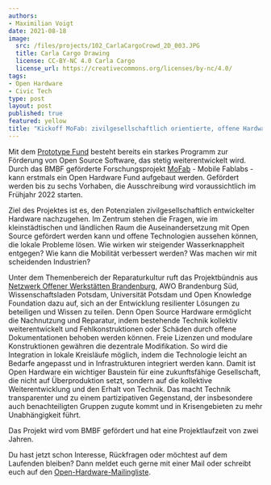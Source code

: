 ```yaml
---
authors:
- Maximilian Voigt
date: 2021-08-18
image:
  src: /files/projects/102_CarlaCargoCrowd_2D_003.JPG
  title: Carla Cargo Drawing
  license: CC-BY-NC 4.0 Carla Cargo
  license_url: https://creativecommons.org/licenses/by-nc/4.0/
tags:
- Open Hardware
- Civic Tech
type: post
layout: post
published: true
featured: yellow
title: "Kickoff MoFab: zivilgesellschaftlich orientierte, offene Hardware fördern"
---
```


Mit dem [Prototype Fund](https://prototypefund.de) besteht bereits ein starkes Programm zur Förderung von Open Source Software, das stetig weiterentwickelt wird. Durch das BMBF geförderte Forschungsprojekt [MoFab](https://okfn.de/projekte/mofab/) - Mobile Fablabs - kann erstmals ein Open Hardware Fund aufgebaut werden. Gefördert werden bis zu sechs Vorhaben, die Ausschreibung wird voraussichtlich im Frühjahr 2022 starten.

Ziel des Projektes ist es, den Potenzialen zivilgesellschaftlich entwickelter Hardware nachzugehen. Im Zentrum stehen die Fragen, wie im kleinstädtischen und ländlichen Raum die Auseinandersetzung mit Open Source gefördert werden kann und offene Technologien aussehen können, die lokale Probleme lösen. Wie wirken wir steigender Wasserknappheit entgegen? Wie kann die Mobilität verbessert werden? Was machen wir mit scheidenden Industrien?

Unter dem Themenbereich der Reparaturkultur ruft das Projektbündnis aus [Netzwerk Offener Werkstätten Brandenburg](https://offene-werkstaetten-brandenburg.de/), AWO Brandenburg Süd, Wissenschaftsladen Potsdam, Universität Potsdam und Open Knowledge Foundation dazu auf, sich an der Entwicklung resilienter Lösungen zu beteiligen und Wissen zu teilen. Denn Open Source Hardware ermöglicht die Nachnutzung und Reparatur, indem bestehende Technik kollektiv weiterentwickelt und Fehlkonstruktionen oder Schäden durch offene Dokumentationen behoben werden können. Freie Lizenzen und modulare Konstruktionen gewähren die dezentrale Modifikation. So wird die Integration in lokale Kreisläufe möglich, indem die Technologie leicht an Bedarfe angepasst und in Infrastrukturen integriert werden kann. Damit ist Open Hardware ein wichtiger Baustein für eine zukunftsfähige Gesellschaft, die nicht auf Überproduktion setzt, sondern auf die kollektive Weiterentwicklung und den Erhalt von Technik. Das macht Technik transparenter und zu einem partizipativen Gegenstand, der insbesondere auch benachteiligten Gruppen zugute kommt und in Krisengebieten zu mehr Unabhängigkeit führt.

Das Projekt wird vom BMBF gefördert und hat eine Projektlaufzeit von zwei Jahren.

Du hast jetzt schon Interesse, Rückfragen oder möchtest auf dem Laufenden bleiben? Dann meldet euch gerne mit einer Mail oder schreibt euch auf den [Open-Hardware-Mailingliste](https://mailman.offene-werkstaetten.org/mailman/listinfo/hardware-offene-werkstaetten.org). 
